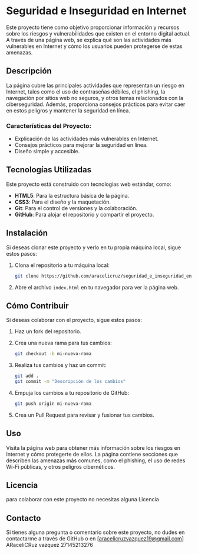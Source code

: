 # Seguridad e Inseguridad en Internet

Este proyecto tiene como objetivo proporcionar información y recursos sobre los riesgos y vulnerabilidades que existen en el entorno digital actual. A través de una página web, se explica qué son las actividades más vulnerables en Internet y cómo los usuarios pueden protegerse de estas amenazas.

## Descripción

La página cubre las principales actividades que representan un riesgo en Internet, tales como el uso de contraseñas débiles, el phishing, la navegación por sitios web no seguros, y otros temas relacionados con la ciberseguridad. Además, proporciona consejos prácticos para evitar caer en estos peligros y mantener la seguridad en línea.

### Características del Proyecto:
- Explicación de las actividades más vulnerables en Internet.
- Consejos prácticos para mejorar la seguridad en línea.
- Diseño simple y accesible.

## Tecnologías Utilizadas

Este proyecto está construido con tecnologías web estándar, como:
- **HTML5**: Para la estructura básica de la página.
- **CSS3**: Para el diseño y la maquetación.
- **Git**: Para el control de versiones y la colaboración.
- **GitHub**: Para alojar el repositorio y compartir el proyecto.

## Instalación

Si deseas clonar este proyecto y verlo en tu propia máquina local, sigue estos pasos:

1. Clona el repositorio a tu máquina local:
    ```bash
    git clone https://github.com/aracelicruz/seguridad_e_inseguridad_en_internet.git
    ```

2. Abre el archivo `index.html` en tu navegador para ver la página web.

## Cómo Contribuir

Si deseas colaborar con el proyecto, sigue estos pasos:

1. Haz un fork del repositorio.
2. Crea una nueva rama para tus cambios:
    ```bash
    git checkout -b mi-nueva-rama
    ```

3. Realiza tus cambios y haz un commit:
    ```bash
    git add .
    git commit -m "Descripción de los cambios"
    ```

4. Empuja los cambios a tu repositorio de GitHub:
    ```bash
    git push origin mi-nueva-rama
    ```

5. Crea un Pull Request para revisar y fusionar tus cambios.

## Uso

Visita la página web para obtener más información sobre los riesgos en Internet y cómo protegerte de ellos. La página contiene secciones que describen las amenazas más comunes, como el phishing, el uso de redes Wi-Fi públicas, y otros peligros cibernéticos.

## Licencia

para colaborar con este proyecto no necesitas alguna Licencia

## Contacto

Si tienes alguna pregunta o comentario sobre este proyecto, no dudes en contactarme a través de GitHub o en [aracelicruzvazquez19@gmail.com] 
ARaceliCRuz vazquez
27145213276



